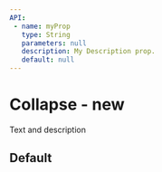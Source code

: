 ```yaml
---
API:
 - name: myProp
   type: String
   parameters: null
   description: My Description prop.
   default: null
---
```


# Collapse **- new**

<box header>

  Text and description

</box>

<box>

## Default

<vuecode md>
<div slot="demo">
  <Demos-Collapse-Default />
</div>
<div slot="code">

```html

```

</div>
</vuecode>
</box>

